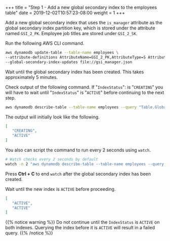 +++
title = "Step 1 - Add a new global secondary index to the employees table"
date = 2019-12-02T10:57:23-08:00
weight = 1
+++

Add a new global secondary index that uses the `is_manager` attribute as the global secondary index partition key, which is stored under the attribute named `GSI_2_PK`. Employee job titles are stored under `GSI_2_SK`.

Run the following AWS CLI command.

```bash
aws dynamodb update-table --table-name employees \
--attribute-definitions AttributeName=GSI_2_PK,AttributeType=S AttributeName=GSI_2_SK,AttributeType=S \
--global-secondary-index-updates file://gsi_manager.json
```

Wait until the global secondary index has been created. This takes approximately 5 minutes.

Check output of the following command. If "`IndexStatus`": is "`CREATING`" you will have to wait until "`IndexStatus`" is "`ACTIVE`" before continuing to the next step.

```bash
aws dynamodb describe-table --table-name employees --query "Table.GlobalSecondaryIndexes[].IndexStatus"
```

The output will initially look like the following.

```json
[
   "CREATING", 
   "ACTIVE"
]
```

You also can script the command to run every 2 seconds using `watch`.

```bash
# Watch checks every 2 seconds by default
watch -n 2 "aws dynamodb describe-table --table-name employees --query \"Table.GlobalSecondaryIndexes[].IndexStatus\""
```

Press **Ctrl + C** to end `watch` after the global secondary index has been created.

Wait until the new index is `ACTIVE` before proceeding.

```json
[
   "ACTIVE",
   "ACTIVE"
]
```

{{% notice warning %}}
Do not continue until the `IndexStatus` is `ACTIVE` on both indexes. Querying the index before it is `ACTIVE` will result in a failed query.
{{% /notice %}}
